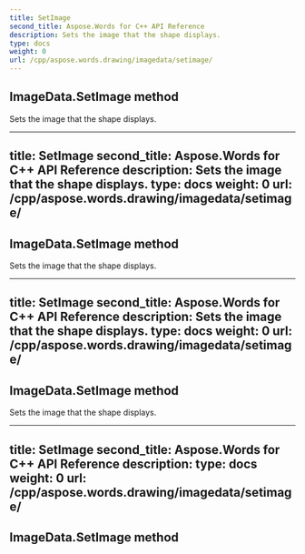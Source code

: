 ```yaml
---
title: SetImage
second_title: Aspose.Words for C++ API Reference
description: Sets the image that the shape displays. 
type: docs
weight: 0
url: /cpp/aspose.words.drawing/imagedata/setimage/
---
```

## ImageData.SetImage method


Sets the image that the shape displays.

---
title: SetImage
second_title: Aspose.Words for C++ API Reference
description: Sets the image that the shape displays. 
type: docs
weight: 0
url: /cpp/aspose.words.drawing/imagedata/setimage/
---
## ImageData.SetImage method


Sets the image that the shape displays.

---
title: SetImage
second_title: Aspose.Words for C++ API Reference
description: Sets the image that the shape displays. 
type: docs
weight: 0
url: /cpp/aspose.words.drawing/imagedata/setimage/
---
## ImageData.SetImage method


Sets the image that the shape displays.

---
title: SetImage
second_title: Aspose.Words for C++ API Reference
description: 
type: docs
weight: 0
url: /cpp/aspose.words.drawing/imagedata/setimage/
---
## ImageData.SetImage method




